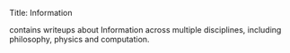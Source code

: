 Title: Information


contains writeups about Information across multiple disciplines, including philosophy, physics and computation. 